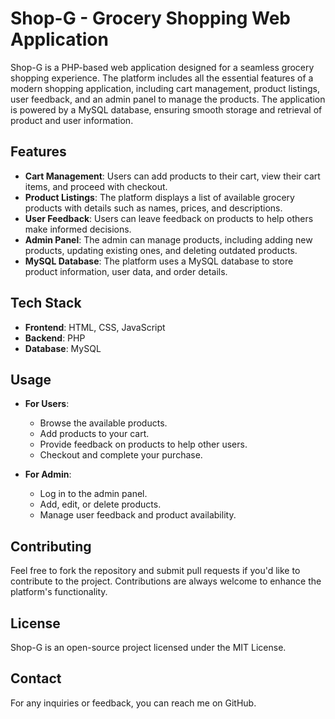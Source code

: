 # Shop-G - Grocery Shopping Web Application

Shop-G is a PHP-based web application designed for a seamless grocery shopping experience. The platform includes all the essential features of a modern shopping application, including cart management, product listings, user feedback, and an admin panel to manage the products. The application is powered by a MySQL database, ensuring smooth storage and retrieval of product and user information.

## Features

- **Cart Management**: Users can add products to their cart, view their cart items, and proceed with checkout.
- **Product Listings**: The platform displays a list of available grocery products with details such as names, prices, and descriptions.
- **User Feedback**: Users can leave feedback on products to help others make informed decisions.
- **Admin Panel**: The admin can manage products, including adding new products, updating existing ones, and deleting outdated products.
- **MySQL Database**: The platform uses a MySQL database to store product information, user data, and order details.

## Tech Stack

- **Frontend**: HTML, CSS, JavaScript
- **Backend**: PHP
- **Database**: MySQL

## Usage

- **For Users**:
   - Browse the available products.
   - Add products to your cart.
   - Provide feedback on products to help other users.
   - Checkout and complete your purchase.

- **For Admin**:
   - Log in to the admin panel.
   - Add, edit, or delete products.
   - Manage user feedback and product availability.

## Contributing

Feel free to fork the repository and submit pull requests if you'd like to contribute to the project. Contributions are always welcome to enhance the platform's functionality.

## License

Shop-G is an open-source project licensed under the MIT License.

## Contact

For any inquiries or feedback, you can reach me on GitHub.
